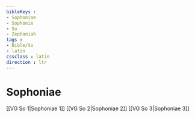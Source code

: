 ```yaml
---
bibleKeys : 
- Sophoniae
- Sophonie
- So
- Zephaniah
tags : 
- Bible/So
- latin
cssclass : latin
direction : ltr
---
```


# Sophoniae

[[VG So 1|Sophoniae 1]]
[[VG So 2|Sophoniae 2]]
[[VG So 3|Sophoniae 3]]

